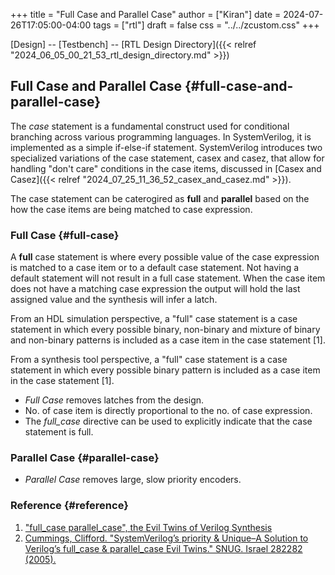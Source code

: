 +++
title = "Full Case and Parallel Case"
author = ["Kiran"]
date = 2024-07-26T17:05:00-04:00
tags = ["rtl"]
draft = false
css = "../../zcustom.css"
+++

[Design] -- [Testbench] -- [RTL Design Directory]({{< relref "2024_06_05_00_21_53_rtl_design_directory.md" >}})


## Full Case and Parallel Case {#full-case-and-parallel-case}

The _case_ statement is a fundamental construct used for conditional branching across various programming languages. In SystemVerilog, it is implemented as a simple if-else-if statement. SystemVerilog introduces two specialized variations of the case statement, casex and casez, that allow for handling "don't care" conditions in the case items, discussed in [Casex and Casez]({{< relref "2024_07_25_11_36_52_casex_and_casez.md" >}}).

The case statement can be caterogired as **full** and **parallel** based on the how the case items are being matched to case expression.


### Full Case {#full-case}

A **full** case statement is where every possible value of the case expression is matched to a case item or to a default case statement. Not having a default statement will not result in a full case statement. When the case item does not have a matching case expression the output will hold the last assigned value and the synthesis will infer a latch.

From an HDL simulation perspective, a "full" case statement is a case statement in which every
possible binary, non-binary and mixture of binary and non-binary patterns is included as a case
item in the case statement [1].

From a synthesis tool perspective, a "full" case statement is a case statement in which every
possible binary pattern is included as a case item in the case statement [1].

-   _Full Case_ removes latches from the design.
-   No. of case item is directly proportional to the no. of case expression.
-   The _full_case_ directive can be used to explicitly indicate that the case statement is full.


### Parallel Case {#parallel-case}

-   _Parallel Case_ removes large, slow priority encoders.


### Reference {#reference}

1.  ["full_case parallel_case", the Evil Twins of Verilog Synthesis](http://www.sunburst-design.com/papers/CummingsSNUG1999Boston_FullParallelCase_rev1_1.pdf)
2.  [Cummings, Clifford. "SystemVerilog’s priority &amp; Unique–A Solution to Verilog’s full_case &amp; parallel_case Evil Twins." SNUG. Israel 282282 (2005).](http://www.sunburst-design.com/papers/CummingsSNUG2005Israel_SystemVerilog_UniquePriority.pdf)

